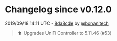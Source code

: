 # Changelog since v0.12.0

2019/09/18 14:11 UTC - [8da8cde](https://github.com/hassio-addons/addon-unifi/commit/8da8cdef9a7e536d079eb9033325c9c7c82adec5) by [@bonanitech](https://github.com/bonanitech)
> :arrow_up: Upgrades UniFi Controller to 5.11.46 (#53) 

